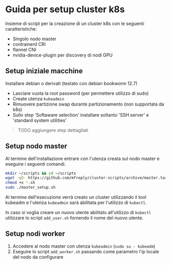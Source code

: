 # Guida per setup cluster k8s
Insieme di script per la creazione di un cluster k8s con le seguenti caratteristiche:
- Singolo nodo master
- contrainerd CRI
- flannel CNI
- nvidia-device-plugin per discovery di nodi GPU

## Setup iniziale macchine
Installare debian o derivati (testato con debian bookworm 12.7)
- Lasciare vuota la root password (per permettere utilizzo di sudo)
- Create utenza `kubeadmin`
- Rimuovere partizione swap durante partizionamento (non supportata da k8s)
- Sullo step 'Softaware selection' installare soltanto 'SSH server' e 'standard system utilities'
> TODO aggiungere step dettagliati

## Setup nodo master
Al termine dell'installazione entrare con l'utenza creata sul nodo master e eseguire i seguenti comandi.
```sh
mkdir ~/scripts && cd ~/scripts
wget -qO- https://github.com/mfreply/cluster-scripts/archive/master.tar.gz | tar --strip=1 -xvz
chmod +x *.sh
sudo ./master_setup.sh
```

Al termine dell'esecuzione verrà creato un cluster utilizzando il tool kubeadm e l'utenza `kubeadmin` sarà abilitata per l'utilizzo di `kubectl`.

In caso si voglia creare un nuovo utente abilitato all'utilizzo di `kubectl` utilizzare lo script `add_user.sh` fornendo il nome del nuovo utente.

## Setup nodi worker
1. Accedere al nodo master con utenza `kubeadmin` (`sudo su - kubeadm`)
2. Eseguire lo script `add_worker.sh` passando come parametro l'ip locale del nodo da configurare
